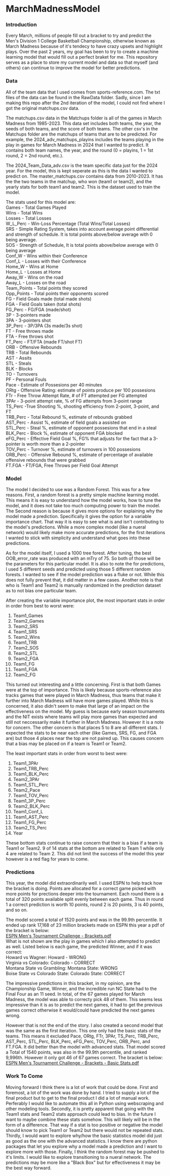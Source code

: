 # MarchMadnessModel

### Introduction

Every March, millions of people fill out a bracket to try and predict the Men's Division 1 College Basketball Championship, otherwise known as March Madness because of it's tendecy to have crazy upsets and highlight plays. Over the past 2 years, my goal has been to try to create a machine learning model that would fill out a perfect braket for me. This repository serves as a place to store my current model and data so that myself (and others) can continue to improve the model for better predictions.

### Data
All of the team data that I used comes from sports-reference.com. The txt files of the data can be found in the RawData folder. Sadly, since I am making this repo after the 2nd iteration of the model, I could not find where I got the original matchups.csv data.

The matchups.csv data in the Matchups folder is all of the games in March Madness from 1985-2023. This data set includes both teams, the year, the seeds of both teams, and the score of both teams. The other csv's in the Matchups folder are the matchups of teams that are to be predicted. For example, the 2024_adv_matchups_playins includes the teams playing in the play in games for March Madness in 2024 that I wanted to predict. It contains both team names, the year, and the round (0 = playins, 1 = 1st round, 2 = 2nd round, etc.).

The 2024_Team_Data_adv.csv is the team specific data just for the 2024 year. For the model, this is kept seperate as this is the data I wanted to predict on.
The master_matchups.csv contains data from 2010-2023. It has the the two teams in the matchup, who won (team1 or team2), and the yearly stats for both team1 and team2. This is the dataset used to train the model.

The stats used for this model are:  
Games - Total Games Played  
Wins - Total Wins  
Losses - Total Losses  
W_L_Perc - Win-Loss Percentage (Total Wins/Total Losses)  
SRS - Simple Rating System, takes into account average point differential and strength of schedule. It is total points above/below average with 0 being average.  
SOS - Strength of Schedule, It is total points above/below average with 0 being average  
Conf_W - Wins within their Conference  
Conf_L - Losses with their Conference  
Home_W - Wins at Home  
Home_L - Losses at Home  
Away_W - Wins on the road  
Away_L - Losses on the road  
Team_Points - Total points they scored  
Opp_Points - Total points their opponents scored  
FG - Field Goals made (total made shots)  
FGA - Field Goals taken (total shots)  
FG_Perc - FG/FGA (made/shot)  
3P - 3-pointers made  
3PA - 3-pointers shot  
3P_Perc - 3P/3PA (3s made/3s shot)  
FT - Free throws made  
FTA - Free throws shot  
FT_Perc - FT/FTA (made FT/shot FT)  
ORB - Offensive Rebounds  
TRB - Total Rebounds  
AST - Assits  
STL - Steals  
BLK - Blocks  
TO - Turnovers  
PF - Personal Fouls  
Pace - Estimate of Possesions per 40 minutes  
ORtg - Offensive Rating: estimate of points produce per 100 possesions  
FTr - Free Throw Attempt Rate, # of FT attempted per FG attempted  
3PAr - 3-point attempt rate, % of FG attempts from 3-point range  
TS_Perc -True Shooting %, shooting efficiency from 2-point, 3-point, and FT  
TRB_Perc - Total Rebound %, estimate of rebounds grabbed  
AST_Perc - Assist %, estimate of field goals a assisted on   
STL_Perc - Steal %, estimate of opponent possesions that end in a steal  
BLK_Perc - Block %, estimate of opponent FGA blocked  
eFG_Perc - Effective Field Goal %, FG% that adjusts for the fact that a 3-pointer is worth more than a 2-pointer  
TOV_Perc - Turnover %, estimate of turnovers in 100 possesions  
ORB_Perc - Offensive Rebound %, estimate of percentage of available offensive rebounds that were grabbed  
FT.FGA - FT/FGA, Free Throws per Field Goal Attempt  

### Model
The model I decided to use was a Random Forest. This was for a few reasons. First, a random forest is a pretty simple machine learning model. This means it is easy to understand how the model works, how to tune the model, and it does not take too much computing power to train the model. The Second reason is because it gives more options for explaining why the model made a prediction. Specifically it gives the option for a variable importance chart. That way it is easy to see what is and isn't contributing to the model's predictions. While a more complex model (like a nueral network) would likely make more accurate predictions, for the first iterations I wanted to stick with simplicity and understand what goes into these predictions. 

As for the model itself, I used a 1000 tree forest. After tuning, the best OOB_error_rate was produced with an mTry of 75. So both of those will be the parameters for this particular model. It is also to note the for predictions, I used 5 different seeds and predicted using those 5 different random forests. I wanted to see if the model prediction was a fluke or not. While this does not fully prevent that, it did matter in a few cases. Another note is that who is Team1 and Team2 is manually randomized in the prediction dataset as to not bias one particular team.

After creating the variable importance plot, the most important stats in order in order from best to worst were:  
1) Team1_Games  
2) Team2_Games  
3) Team2_SRS  
4) Team1_SRS  
5) Team2_Wins  
6) Team1_TRB
7) Team2_SOS
8) Team2_STL
9) Team2_FGA
10) Team1_FG
11) Team1_FGA
12) Team2_FG

This turned out interesting and a little concerning. First is that both Games were at the top of importance. This is likely because sports-reference also tracks games that were played in March Madness, thus teams that make it further into March Madness will have more games played. While this is concerned, it also didn't seem to make that large of an impact on the effectiveness on the model. My guess is because early season tournaments and the NIT exists where teams will play more games than expected and still not neccessarily make it further in March Madness. However it is a note for concern. The other concern is that places 5 to 8 are all different stats. I expected the stats to be near each other (like Games, SRS, FG, and FGA are) but those 4 places near the top are not paired up. This causes concern that a bias may be placed on if a team is Team1 or Team2.

The least important stats in order from worst to best were:  
1) Team1_3PAr  
2) Team1_TRB_Perc  
3) Team1_BLK_Perc  
4) Team2_3PAr  
5) Team1_STL_Perc
6) Team2_Pace
7) Team1_TOV_Perc
8) Team1_3P_Perc
9) Team2_BLK_Perc
10) Team1_Conf_L
11) Team1_AST_Perc
12) Team1_FG_Perc
13) Team2_TS_Perc
14) Year

These bottom stats continue to raise concern that their is a bias if a team is Team1 or Team2. 9 of 14 stats at the bottom are related to Team 1 while only 4 are related to Team 2. This did not limit the success of the model this year however is a red flag for years to come. 

### Predictions
This year, the model did extraordinarily well. I used ESPN to help track how the bracket is doing. Points are allocated for a correct game picked with more points for prections deeper into the tournament. Each round there is a total of 320 points available split evenly between each game. Thus in round 1 a correct prediction is worth 10 points, round 2 is 20 points, 3 is 40 points, and so on. 

The model scored a total of 1520 points and was in the 99.9th percentile. It ended up rank 17,168 of 23 million brackets made on ESPN this year a pdf of the bracket is below:  
[ESPN Men's Tournament Challenge - Brackets.pdf](https://github.com/blokhuisryan19/MarchMadnessModel/files/14940820/ESPN.Men.s.Tournament.Challenge.-.Brackets.pdf)  
What is not shown are the play in games which I also attempted to predict as well. Listed below is each game, the predicted Winner, and if it was correct:  
Howard vs Wagner: Howard - WRONG  
Virginia vs Colorado: Colorado - CORRECT  
Montana State vs Grambling: Montana State: WRONG  
Boise State vs Colorado State: Colorado State: CORRECT  

The impressive predictions in this bracket, in my opinion, are the Championship Game, Winner, and the incredible run NC State had to the Final Four as an 11 seed. In total, of the 67 games played for March Madness, the model was able to correcty pick 48 of them. This seems less impressive than it is as to predict the next games, it had to get the previous games correct otherwise it would/could have predicted the next games wrong.

However that is not the end of the story. I also created a second model that was the same as the first iteration. This one only had the basic stats of the teams. This means it excluded Pace, ORtg, FTr, 3PAr, TS_Perc, TRB_Perc, AST_Perc, STL_Perc, BLK_Perc, eFG_Perc, TOV_Perc, ORB_Perc, and FT.FGA. It did better than the model with advanced stats. That model scored a Total of 1540 points, was also in the 99.9th percentile, and ranked 9,996th. However it only got 46 of 67 games correct. The bracket is below:  
[ESPN Men's Tournament Challenge - Brackets - Basic Stats.pdf](https://github.com/blokhuisryan19/MarchMadnessModel/files/14940943/ESPN.Men.s.Tournament.Challenge.-.Brackets.-.Basic.Stats.pdf)  


### Work To Come
Moving forward I think there is a lot of work that could be done. First and foremost, a lot of the work was done by hand. I tried to supply a lot of the final product but to get to the final product I did a lot of manual work. Perferably I would like to automate this all in Python using webscraping and other modeling tools. Secondly, it is pretty apparent that going with the Team1 stats and Team2 stats approach could lead to bias. In the future I want to maybe combine these stats somehow. This will likely will be in the form of a difference. That way if a stat is too positive or negative the model should know to pick Team1 or Team2 but there would not be repeated stats. Thirdly, I would want to explore why/how the basic statistics model did just as good as the one with the advanced statistics. I know there are python packages that let you explore why a model made a prediction and I want to explore more with those. Finally, I think the random forest may be pushed to it's limits. I would like to explore  transitioning to a nueral network. The predictions may be more like a "Black Box" but for effectiveness it may be the best way forward. 




